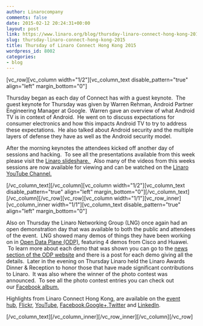 ```yaml
---
author: Linarocompany
comments: false
date: 2015-02-12 20:24:31+00:00
layout: post
link: https://www.linaro.org/blog/thursday-linaro-connect-hong-kong-2015/
slug: thursday-linaro-connect-hong-kong-2015
title: Thursday of Linaro Connect Hong Kong 2015
wordpress_id: 8002
categories:
- blog
---
```


[vc_row][vc_column width="1/2"][vc_column_text disable_pattern="true" align="left" margin_bottom="0"]


Thursday began as each day of Connect has with a guest keynote.  The guest keynote for Thursday was given by Warren Rehman, Android Partner Engineering Manager at Google.  Warren gave an overview of what Android TV is in context of Android.  He went on to discuss expectations for consumer electronics and how this impacts Android TV to try to address these expectations.  He also talked about Android security and the multiple layers of defense they have as well as the Android security model.




After the morning keynotes the attendees kicked off another day of sessions and hacking.  To see all the presentations available from this week please visit the [Linaro slideshare. ](http://www.slideshare.net/linaroorg)  Also many of the videos from this weeks sessions are now available for viewing and can be watched on the [Linaro YouTube Channel.](https://www.youtube.com/user/LinaroOnAir/videos)


[/vc_column_text][/vc_column][vc_column width="1/2"][vc_column_text disable_pattern="true" align="left" margin_bottom="0"][/vc_column_text][/vc_column][/vc_row][vc_row][vc_column width="1/1"][vc_row_inner][vc_column_inner width="1/1"][vc_column_text disable_pattern="true" align="left" margin_bottom="0"]


Also on Thursday the Linaro Networking Group (LNG) once again had an open demonstration day that was available to both the public and attendees of the event.  LNG showed many demos of things they have been working on in [Open Data Plane (ODP)](http://www.opendataplane.org/), featuring 4 demos from Cisco and Huawei.  To learn more about each demo that was shown you can go to the [news section of the ODP website](http://www.opendataplane.org/news/) and there is a post for each demo giving all the details.  Later in the evening on Thursday Linaro held the Linaro Awards Dinner & Reception to honor those that have made significant contributions to Linaro.  It was also where the winner of the photo contest was announced.  To see all the photo contest entries you can check out our [Facebook album.](https://www.facebook.com/media/set/?set=a.889814094373814.1073741830.155974581091106&type=1)




Highlights from Linaro Connect Hong Kong, are available on the [event hub](http://connect.linaro.org/hub/), [Flickr](https://www.flickr.com/photos/linaroorg/), [YouTube](https://www.youtube.com/user/LinaroOnAir/), [Facebook](https://www.facebook.com/LinaroOrg),[Google+](https://plus.google.com/112814496864921562564/posts),[Twitter](https://twitter.com/linaroorg) and [LinkedIn](http://www.linkedin.com/company/1026961).


[/vc_column_text][/vc_column_inner][/vc_row_inner][/vc_column][/vc_row]
